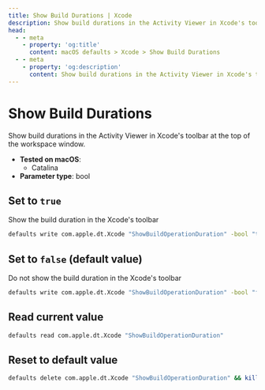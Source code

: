 ```yaml
---
title: Show Build Durations | Xcode
description: Show build durations in the Activity Viewer in Xcode's toolbar at the top of the workspace window.
head:
  - - meta
    - property: 'og:title'
      content: macOS defaults > Xcode > Show Build Durations
  - - meta
    - property: 'og:description'
      content: Show build durations in the Activity Viewer in Xcode's toolbar at the top of the workspace window.
---
```


# Show Build Durations

Show build durations in the Activity Viewer in Xcode's toolbar at the top of the workspace window.

- **Tested on macOS**:
  - Catalina
- **Parameter type**: bool

## Set to `true`

Show the build duration in the Xcode's toolbar

```bash
defaults write com.apple.dt.Xcode "ShowBuildOperationDuration" -bool "true" && killall Xcode
```

## Set to `false` (default value)

Do not show the build duration in the Xcode's toolbar

```bash
defaults write com.apple.dt.Xcode "ShowBuildOperationDuration" -bool "false" && killall Xcode
```

## Read current value

```bash
defaults read com.apple.dt.Xcode "ShowBuildOperationDuration"
```

## Reset to default value

```bash
defaults delete com.apple.dt.Xcode "ShowBuildOperationDuration" && killall Xcode
```
